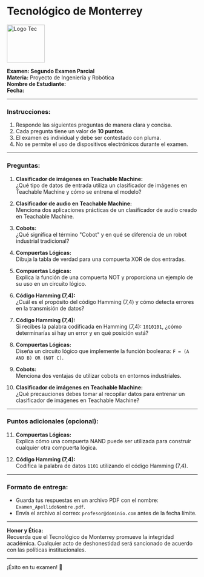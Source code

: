 # Tecnológico de Monterrey  
<img src="https://upload.wikimedia.org/wikipedia/commons/thumb/4/47/Logo_del_ITESM.svg/1200px-Logo_del_ITESM.svg.png" alt="Logo Tec" width="100cm" height="100cm" />  

**Examen: Segundo Examen Parcial**  
**Materia:** Proyecto de Ingeniería y Robótica  
**Nombre de Estudiante:**  
**Fecha:** 

---

### **Instrucciones:**  
1. Responde las siguientes preguntas de manera clara y concisa.  
2. Cada pregunta tiene un valor de **10 puntos**.  
3. El examen es individual y debe ser contestado con pluma. 
4. No se permite el uso de dispositivos electrónicos durante el examen.  

---

### **Preguntas:**

1. **Clasificador de imágenes en Teachable Machine:**  
   ¿Qué tipo de datos de entrada utiliza un clasificador de imágenes en Teachable Machine y cómo se entrena el modelo?

2. **Clasificador de audio en Teachable Machine:**  
   Menciona dos aplicaciones prácticas de un clasificador de audio creado en Teachable Machine.

3. **Cobots:**  
   ¿Qué significa el término "Cobot" y en qué se diferencia de un robot industrial tradicional?

4. **Compuertas Lógicas:**  
   Dibuja la tabla de verdad para una compuerta XOR de dos entradas.

5. **Compuertas Lógicas:**  
   Explica la función de una compuerta NOT y proporciona un ejemplo de su uso en un circuito lógico.

6. **Código Hamming (7,4):**  
   ¿Cuál es el propósito del código Hamming (7,4) y cómo detecta errores en la transmisión de datos?

7. **Código Hamming (7,4):**  
   Si recibes la palabra codificada en Hamming (7,4): `1010101`, ¿cómo determinarías si hay un error y en qué posición está?

8. **Compuertas Lógicas:**  
   Diseña un circuito lógico que implemente la función booleana: `F = (A AND B) OR (NOT C)`.

9. **Cobots:**  
   Menciona dos ventajas de utilizar cobots en entornos industriales.

10. **Clasificador de imágenes en Teachable Machine:**  
    ¿Qué precauciones debes tomar al recopilar datos para entrenar un clasificador de imágenes en Teachable Machine?

---

### **Puntos adicionales (opcional):**

11. **Compuertas Lógicas:**  
    Explica cómo una compuerta NAND puede ser utilizada para construir cualquier otra compuerta lógica.

12. **Código Hamming (7,4):**  
    Codifica la palabra de datos `1101` utilizando el código Hamming (7,4).

---

### **Formato de entrega:**  
- Guarda tus respuestas en un archivo PDF con el nombre: `Examen_ApellidoNombre.pdf`.  
- Envía el archivo al correo: `profesor@dominio.com` antes de la fecha límite.  

---

**Honor y Ética:**  
Recuerda que el Tecnológico de Monterrey promueve la integridad académica. Cualquier acto de deshonestidad será sancionado de acuerdo con las políticas institucionales.  

---

¡Éxito en tu examen! 🚀  
